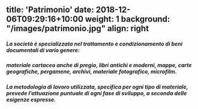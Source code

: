 title: 'Patrimonio'
date: 2018-12-06T09:29:16+10:00
weight: 1
background: "/images/patrimonio.jpg"
align: right
---

##### La società è specializzata nel trattamento e condizionamento di beni documentali di vario genere:

##### materiale cartaceo anche di pregio, libri antichi e moderni, mappe, carte geografiche, pergamene, archivi, materiale fotografico, microfilm.

##### La metodologia di lavoro utilizzata, specifica per ogni tipo di materiale, prevede l’attuazione puntuale di ogni fase di sviluppo, a seconda delle esigenze espresse.
